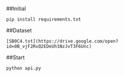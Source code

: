 ##Initial
```
pip install requirements.txt
```
##Dataset
```
[SB0C4.txt](https://drive.google.com/open?id=0B_vjF2RvQ2EDeUh1NzJvT3F6Unc)
```

##Start
```
python api.py
```
